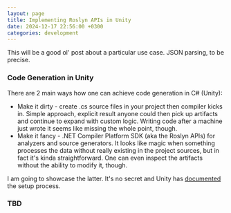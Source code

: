 ```yaml
---
layout: page
title: Implementing Roslyn APIs in Unity
date: 2024-12-17 22:56:00 +0300
categories: development
---
```


This will be a good ol' post about a particular use case. JSON parsing, to be precise.

### Code Generation in Unity

There are 2 main ways how one can achieve code generation in C# (Unity):
- Make it dirty - create .cs source files in your project then compiler kicks in. Simple approach, explicit result anyone could then pick up artifacts and continue to expand with custom logic. Writing code after a machine just wrote it seems like missing the whole point, though. 
- Make it fancy - .NET Compiler Platform SDK (aka the Roslyn APIs) for analyzers and source generators. It looks like magic when something processes the data without really existing in the project sources, but in fact it's kinda straightforward. One can even inspect the artifacts without the ability to modify it, though.

I am going to showcase the latter. It's no secret and Unity has [documented](https://docs.unity3d.com/6000.0/Documentation/Manual/roslyn-analyzers.html) the setup process.

### TBD